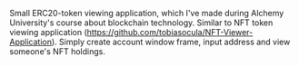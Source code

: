 Small ERC20-token viewing application, which I've made during Alchemy University's course about blockchain technology. Similar to NFT token viewing application (https://github.com/tobiasocula/NFT-Viewer-Application). Simply create account window frame, input address and view someone's NFT holdings.
